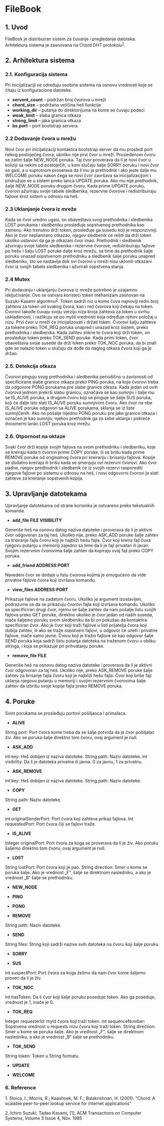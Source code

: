# FileBook

## 1.  Uvod
FileBook je distribuiran sistem za čuvanje i pregledanje datoteka. Arhitektura sistema je zasnovana na Chord DHT protokolu<sup>[1](#f1)</sup>.
## 2. Arhitektura sistema
### 2.1.  Konfiguracija sistema
   Pri inicijalizaciji se određuju osobine sistema na osnovu vrednosti koje se čitaju iz konfiguracione datoteke.
   * **servent_count** – podržan broj čvorova u mreži
   * **chord_size** – podržana veličina heš funkcije
   * **working_dir** – putanja do direktorijuma na kome se čuvaju podaci
   * **weak_limit** – slaba granica otkaza
   * **strong_limit** – jaka granica otkaza
   * **bs.port** – port bootstrap servera

### 2.2 Dodavanje čvora u mrežu
Novi čvor pri inicijalizaciji kontaktira bootstrap server da mu prosledi port nekog postojećeg čvora, ukoliko nije prvi čvor u mreži. Prosleđenom čvoru se zatim šalje NEW_NODE poruka. Taj čvor proverava da li je novi čvor u koliziji sa nekim od postojećih, u kom slučaju šalje SORRY poruku i novi čvor se gasi, a u suprotnom proverava da li mu je prethodnik i ako jeste šalje mu WELCOME poruku nakon čega se novi čvor završava sa inicijalizacijom i pridružuje se u sistem preko lanca UPDATE poruka. Ako mu nije prethodnik, šalje NEW_NODE poruku drugom čvoru.  Kada prime UPDATE poruku, čvorovi ažuriraju svoje tabele sledbenika, rezervne čvorove i redistribuiraju fajlove kroz sistem u odnosu na heš.
### 2.3 Uklanjanje čvora iz mreže
Kada se čvor uredno ugasi, on obaveštava svog prethodnika i sledbenika LOST porukama i sledbeniku prosleđuje sopstvenog prethodnika kao zamenu. Ako trenutno drži token, prosleđuje ga susedu koji je responzivniji. Ako je čvor neplanirano otkazao, njegov sledbenik će rešiti da drži token ukoliko ustanovi da ga je otkazani čvor imao. Prethodnik i sledbenik ažuriraju svoje tabele sledbenika i rezervne čvorove, redistribuiraju fajlove po hešu i šalju LOST poruke dalje kroz mrežu, sa time da prethodnik šalje poruku unazad sopstvenom prethodniku a sledbenik šalje poruku unapred sledbeniku, što se nastavlja dok svi čvorovi u mreži nisu uklonili otkazani čvor iz svojih tabela sledbenika i ažurirali sopstvena stanja.
### 2.4 Mutex
Pri dodavanju i uklanjanju čvorova iz mreže potrebno je uzajamno isključivanje. Ovo se ostvara koristeći token mehanizam zasnovan na Suzuki-Kasami algoritmu<sup>[2](#f2)</sup>. Token sadrži niz u kome čuva najnoviji redni broj zahteva za token od svakog čvora, kao i red čvorova koji čekaju na token. Čvorovi takođe čuvaju svoju verziju niza broja zahteva za token u svrhu usklađenosti, i razlikuju se po myId vrednosti koja određuje njihov položaj u nizu. Prvi čvor u mreži će inicijalizovati i držati token. Čvorovi šalju zahteve za tokene preko TOK_REQ poruka unapred i unazad kroz sistem, preko prethodnika i sledbenika. Kada zahtev stikne to čvora koji drži token, on prosleđuje token preko TOK_SEND poruke. Kada primi token, čvor obaveštava svoje susede da drži token preko TOK_NOC poruka, da bi znali gde se nalazio token u slučaju da dođe do naglog otkaza čvora koji ga je držao. 
### 2.5. Detekcija otkaza
Čvorovi pinguju svog prethodnika i sledbenika periodično u zavisnosti od specificirane slabe granice otkaza preko PING poruka, na koje čvorovi treba da odgovore PONG porukama pre slabe granice otkaza. Kada jedan od ovih čvorova jednom prekrši slabu granicu, označava se kao sumnjiv i šalje mu se IS_ALIVE poruka, a drugom čvoru koji se pinguje se šalje SUS poruka, koji će dalje isto slati IS_ALIVE poruku sumnjivom čvoru. Ako čvor na obe IS_ALIVE poruke odgovori sa ALIVE porukama, sklanja se iz liste sumnjičenih. Ako ne pošalje nijednu PONG poruku pre jake granice otkaza i označen je kao sumnjiv, njehov prethodnik ga za sebe uklanja i pokreće dvosmerni lanac LOST poruka kroz mrežu.
### 2.6. Otpornost na oktaze
Svaki čvor drži kopije svojih fajlova na svom prethodniku i sledbeniku, koje se kreiraju kada ti čvorovi prime COPY poruke, ili se brišu kada prime REMOVE poruke od originalnog čvora pri kreiranju i brisanju fajlova. Kopije se dodatno kreiraju ili brišu kada se smenjuju ovi rezervni čvorovi. Ako čvor padne, njegov predhodnik i sledbenik će iz svojih rezervi rasporediti njegove fajlove po sistemu u odnosu na heš, i novi odgovorni čvorovi je slati zahteve za kreiranje sopstvenih kopija.
## 3. Upravljanje datotekama
   Upravljanje datotekama od strane korisnika je ostvareno preko tekstualnih komanda.
   * **add_file FILE VISIBILITY**

   Generiše heš na osnovu datog naziva datoteke i proverava da li je aktivni čvor odgovoran za taj heš. Ukoliko nije, preko ASK_ADD poruke šalje zahtev za kreiranje fajla čvoru koji je najbliži hešu fajla.
   Čvor koji kreira fajl čuva njegovu putanju u memoriji zajedno sa time da li je fajl privatan ili javan. Svojim rezervnim čvorovima šalje zahtev da kopiraju ovaj fajl preko COPY poruka.
   * **add_friend ADDRESS:PORT**

   Navedeni čvor se dodaje u listu čvorova kojima je omogućeno da vide privatne fajlove čvora koji izvršava komandu.
   * **view_files ADDRESS:PORT**

   Prikazuje fajlove na zadatom čvoru. Ukoliko je argument izostavljen, podrazume se da se prikazuju čvorovi fajla koji izvršava komandu. Ukoliko se specificiran drugi čvor, njemu se šalje zahtev da nam pošalje listu svojih fajlova preko GET poruke, direktno ukoliko je čvor jedan od naših suseda, inače šaljemo poruku svom sledbeniku da bi on pokušao da kontaktira specificiran čvor. Ako je čvor koji traži fajlove u listi prijatelja čvora koji dobija zahtev, ili ako se traže sopstveni fajlovi, u odgovor će uneti i privatne fajlove, inače samo javne. Čvoru koji je tražio fajlove se kao odgovor šalje SEND poruka koja sadrži listu putanja datoteka na traženom čvoru u obliku stringa, i koja se prikazuje pri prihvatanju poruke.
   * **remove_file FILE**

   Generiše heš na osnovu datog naziva datoteke i proverava da li je aktivni čvor odgovoran za taj heš. Ukoliko nije, preko ASK_REMOVE poruke šalje zahtev za brisanje fajla čvoru koji je najbliži hešu fajla.
   Čvor koji briše fajl uklanja njegovu putanju u memoriji i svojim rezervnim čvorovima šalje zahtev da izbrišu svoje kopije fajla preko REMOVE poruka.
## 4. Poruke
   Svim porukama se prosleđuju portovi pošiljaoca i primalaca.
   * **ALIVE**

   String port: Port čvora kome treba da se šalje potvrda da je čvor pošiljalac živ. Ako se poruka 	šalje direktno tom čvoru, ovaj argument je null.
   * **ASK_ADD**

   int key: Heš dobijen iz naziva datoteke.
   String path: Naziv datoteke.
   int visibility: Da li je datoteka privatna ili javna. 0 za javnu, 1 za privatnu.
   * **ASK_REMOVE**

   int key: Heš dobijen iz naziva datoteke.
   String path: Naziv datoteke.
   * **COPY**

   String path: Naziv datoteke.
   * **GET**

   int originalSenderPort: Port čvora koji zahteva prikaz fajlova.
   Int requestedPort: Port čvora čiji se fajlovi traže.
   * **IS_ALIVE**

   Integer originalPort: Port čvora za koga se proverava da li je živ. Ako poruku šaljemo direktno tom čvoru, ovaj argument je null.
   * **LOST**

   String lostPort: Port čvora koji je pao.
   String direction: Smer u kome se poruka šalje. Ako je vrednost „F“, šalje se direktnom nasledniku, a ako je vrednost „B“ šalje se prethodniku.
   * **NEW_NODE**


   * **PING**


   * **PONG**


   * **REMOVE**

   String path: Naziv datoteke.
   * **SEND**

   String files: String koji sadrži nazive svih datoteka na čvoru koji šalje poruku.
   * **SORRY**


   * **SUS**

   int suspectPort: Port čvora za koga želimo da nam čvor kome šaljemo proveri da li je živ.
   * **TOK_NOC**

   int hasToken: Da li čvor koji šalje poruku poseduje token. Ako ga poseduje, vrednost je 1, inače je 0.
   * **TOK_REQ**

   Integer requesterId: myId čvora koji traži token.
   int sequenceNumber: Sopstvena vrednost u requests nizu čvora koji traži token.
   String direction: Smer u kome se poruka šalje. Ako je vrednost „F“, šalje se direktnom nasledniku, a ako je vrednost „B“ šalje se prethodniku.
   * **TOK_SEND**

   String token: Token u String formatu.
   * **UPDATE**


   * **WELCOME**


### 6. Reference
   <a name="f1">1.</a> Stoica, I.; Morris, R.; Kaashoek, M. F.; Balakrishnan, H. (2001). "Chord: A scalable peer-to-peer lookup service for internet applications"
   
   <a name="f2">2.</a> Ichiro Suzuki, Tadao Kasami, [1], ACM Transactions on Computer Systems, Volume 3 Issue 4, Nov. 1985 
